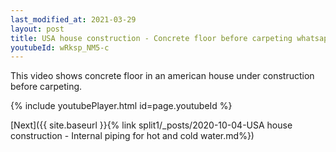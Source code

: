 ```yaml
---
last_modified_at: 2021-03-29
layout: post
title: USA house construction - Concrete floor before carpeting whatsapp status
youtubeId: wRksp_NM5-c
---
```


This video shows concrete floor in an american house under construction before carpeting.

{% include youtubePlayer.html id=page.youtubeId %}

[Next]({{ site.baseurl }}{% link split1/_posts/2020-10-04-USA house construction - Internal piping for hot and cold water.md%})

